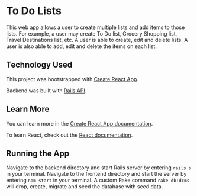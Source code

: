 # To Do Lists

This web app allows a user to create multiple lists and add items to those lists. For example, a user may create To Do list, Grocery Shopping list, Travel Destinations list, etc. A user is able to create, edit and delete lists. A user is also able to add, edit and delete the items on each list.

## Technology Used

This project was bootstrapped with [Create React App](https://github.com/facebook/create-react-app).

Backend was built with [Rails API](https://guides.rubyonrails.org/api_app.html).

## Learn More

You can learn more in the [Create React App documentation](https://facebook.github.io/create-react-app/docs/getting-started).

To learn React, check out the [React documentation](https://reactjs.org/).

## Running the App

Navigate to the backend directory and start Rails server by entering `rails s` in your terminal. Navigate to the frontend directory and start the server by entering `npm start` in your terminal. A custom Rake command `rake db:dcms` will drop, create, migrate and seed the database with seed data.
